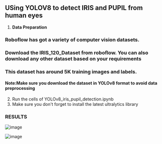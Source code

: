 ## USing YOLOV8 to detect IRIS and PUPIL from human eyes

1. **Data Preparation**

### Roboflow has got a variety of computer vision datasets.
### Download the IRIS_120_Dataset from roboflow. You can also download any other dataset based on your requirements
### This dataset has around 5K training images and labels.
#### Note:Make sure you download the dataset in YOLOv8 format to avoid data preprocessing

2. Run the cells of YOLOv8_iris_pupil_detection.ipynb 
3. Make sure you don't forget to install the latest ultralytics library
### RESULTS
![image](https://user-images.githubusercontent.com/88123010/230808243-4dbdbb66-a753-4673-8b2f-6997fbad4343.png)

![image](https://user-images.githubusercontent.com/88123010/230808627-354af4f0-93b3-49be-a214-54ff7ff5bd66.png)
